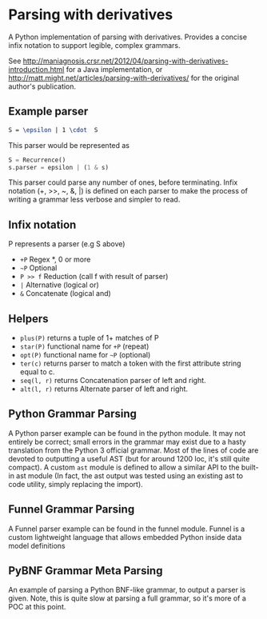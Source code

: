 # Parsing with derivatives
A Python implementation of parsing with derivatives. Provides a concise infix notation to support legible, complex grammars.

See http://maniagnosis.crsr.net/2012/04/parsing-with-derivatives-introduction.html for a Java implementation, or http://matt.might.net/articles/parsing-with-derivatives/ for the original author's publication.

## Example parser
```latex 
S = \epsilon | 1 \cdot  S
```
This parser would be represented as 
```python
S = Recurrence()
s.parser = epsilon | (1 & s)
```

This parser could parse any number of ones, before terminating.
Infix notation (+, >>, ~, &, |) is defined on each parser to make the process of writing a grammar less verbose and simpler to read.

## Infix notation
P represents a parser (e.g S above)
* `+P` Regex *, 0 or more
* `~P` Optional
* `P >> f` Reduction (call f with result of parser)
* `|` Alternative (logical or)
* `&` Concatenate (logical and)

## Helpers
* `plus(P)` returns a tuple of 1+ matches of P
* `star(P)` functional name for `+P` (repeat)
* `opt(P)` functional name for `~P` (optional)
* `ter(c)` returns parser to match a token with the first attribute string equal to c.
* `seq(l, r)` returns Concatenation parser of left and right. 
* `alt(l, r)` returns Alternate parser of left and right. 

## Python Grammar Parsing
A Python parser example can be found in the python module. It may not entirely be correct; small errors in the grammar may exist due to a hasty translation from the Python 3 official grammar.
Most of the lines of code are devoted to outputting a useful AST (but for around 1200 loc, it's still quite compact). A custom `ast` module is defined to allow a similar API to the built-in ast module (In fact, the ast output was tested using an existing ast to code utility, simply replacing the import).

## Funnel Grammar Parsing
A Funnel parser example can be found in the funnel module. Funnel is a custom lightweight language that allows embedded Python inside data model definitions

## PyBNF Grammar Meta Parsing
An example of parsing a Python BNF-like grammar, to output a parser is given. Note, this is quite slow at parsing a full grammar, so it's more of a POC at this point.